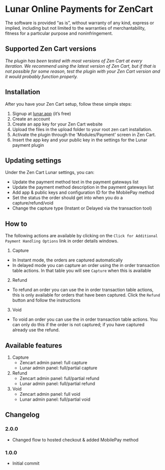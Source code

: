 # Lunar Online Payments for ZenCart

The software is provided “as is”, without warranty of any kind, express or implied, including but not limited to the warranties of merchantability, fitness for a particular purpose and noninfringement.


## Supported Zen Cart versions

*The plugin has been tested with most versions of Zen Cart at every iteration. We recommend using the latest version of Zen Cart, but if that is not possible for some reason, test the plugin with your Zen Cart version and it would probably function properly.*


## Installation

  After you have your Zen Cart setup, follow these simple steps:
  1. Signup at [lunar.app](https://lunar.app) (it’s free)
  1. Create an account
  1. Create an app key for your Zen Cart website
  1. Upload the files in the upload folder to your root zen cart installation.
  1. Activate the plugin through the 'Modules/Payment' screen in Zen Cart.
  1. Insert the app key and your public key in the settings for the Lunar payment plugin


## Updating settings

Under the Zen Cart Lunar settings, you can:
 * Update the payment method text in the payment gateways list
 * Update the payment method description in the payment gateways list
 * Add app & public keys and configuration ID for the MobilePay method
 * Set the status the order should get into when you do a capture/refund/void
 * Change the capture type (Instant or Delayed via the transaction tool)



 ## How to

The following actions are available by clicking on the `Click for Additional Payment Handling Options` link in order details windows.

 1. Capture
 * In Instant mode, the orders are captured automatically
 * In delayed mode you can capture an order using the in order transaction table actions. In that table you will see `Capture` when this is available
 2. Refund
   * To refund an order you can use the in order transaction table actions, this is only available for orders that have been captured. Click the `Refund` button and follow the instructions
 3. Void
   * To void an order you can use the in order transaction table actions. You can only do this if the order is not captured; if you have captured already use the refund.

## Available features

1. Capture
   * Zencart admin panel: full capture
   * Lunar admin panel: full/partial capture
2. Refund
   * Zencart admin panel: full/partial refund
   * Lunar admin panel: full/partial refund
3. Void
   * Zencart admin panel: full void
   * Lunar admin panel: full/partial void


## Changelog

### 2.0.0
- Changed flow to hosted checkout & added MobilePay method

### 1.0.0
- Initial commit